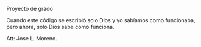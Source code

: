 Proyecto de grado

Cuando este código se escribió solo Dios y yo sabíamos como funcionaba,
pero ahora, solo Dios sabe como funciona.

Att: Jose L. Moreno.
